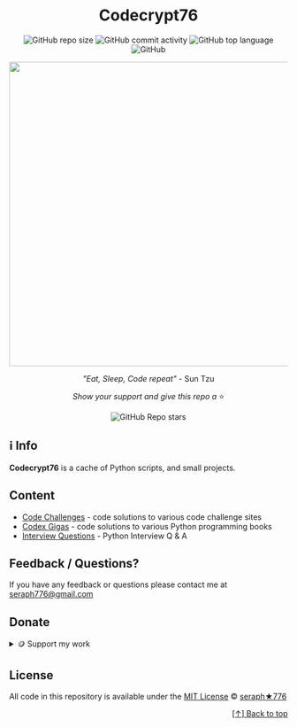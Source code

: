 <div id="top" align="center">
  
# Codecrypt76

![GitHub repo size](https://img.shields.io/github/repo-size/seraph776/codecrypt76?style=for-the-badge)
![GitHub commit activity](https://img.shields.io/github/commit-activity/m/seraph776/codecrypt76?style=for-the-badge)
![GitHub top language](https://img.shields.io/github/languages/top/seraph776/codecrypt76?style=for-the-badge)
![GitHub](https://img.shields.io/github/license/seraph776/codecrypt76?style=for-the-badge)

<img src="https://github.com/seraph776/codecrypt76/assets/72005563/7461a84d-8046-4672-9c18-c4c2f319469f" width="550" />

 _"Eat, Sleep, Code repeat"_ - Sun Tzu

_Show your support and give this repo a_ ⭐

![GitHub Repo stars](https://img.shields.io/github/stars/seraph776/codecrypt76?style=social)

</div>  


## ℹ️ Info

**Codecrypt76** is a cache of Python scripts, and small projects.

## Content

- [Code Challenges](codecrypt76/codeChallenges/) - code solutions to various code challenge sites           
- [Codex Gigas](codecrypt76/codexGigas/) - code solutions to various Python programming books
- [Interview Questions](codecrypt76/interviewQuestions/) - Python Interview Q & A   




## Feedback / Questions?

If you have any feedback or questions please contact me at [seraph776@gmail.com](mailto:seraph776@gmail.com)



## Donate


<details>
<summary>🪙 Support my work </summary>


All donations help fund the continued development of new content.


| Coin                                                                                                                        | Address                                                     |
|-----------------------------------------------------------------------------------------------------------------------------|-------------------------------------------------------------|
| <img src="https://user-images.githubusercontent.com/72005563/206338569-a607c171-5dfe-47c4-abed-a7e3beeab5bf.png" width=150> | 3GhUQkT7jJcfu6xuqrAh8E9PR5hwQhTXsC                          |
| <img src="https://user-images.githubusercontent.com/72005563/206338723-44e6f026-01fd-41dd-ab31-0c184c78a896.png" width=150> | 0x6fA9A81b7e6373Ca5C55A265dFeAa0d438c91D81                  |
| <img src="https://user-images.githubusercontent.com/72005563/206338886-1a07e215-0664-472a-a2a9-2a6d4e38b694.png" width=150> | 0x9a5C640a853B8E759111A28C4D43224a090E53d9                  |
| <img src="https://user-images.githubusercontent.com/72005563/206338998-9819976d-622a-462c-8d88-897a8d5880f4.png" width=150> | [Buy me a Coffee](https://www.buymeacoffee.com/codecrypt76) |       


</details>

## License 

All code in this repository is available under the [MIT License](https://github.com/seraph776/webscrape_template/blob/main/LICENSE) © [seraph★776](https://github.com/seraph776)



<div align="right">

[[↑] Back to top](#top)

</div>  

